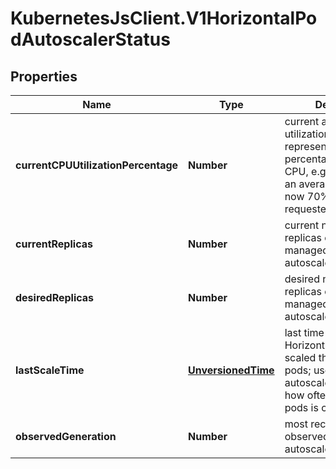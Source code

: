 # KubernetesJsClient.V1HorizontalPodAutoscalerStatus

## Properties
Name | Type | Description | Notes
------------ | ------------- | ------------- | -------------
**currentCPUUtilizationPercentage** | **Number** | current average CPU utilization over all pods, represented as a percentage of requested CPU, e.g. 70 means that an average pod is using now 70% of its requested CPU. | [optional] 
**currentReplicas** | **Number** | current number of replicas of pods managed by this autoscaler. | 
**desiredReplicas** | **Number** | desired number of replicas of pods managed by this autoscaler. | 
**lastScaleTime** | [**UnversionedTime**](UnversionedTime.md) | last time the HorizontalPodAutoscaler scaled the number of pods; used by the autoscaler to control how often the number of pods is changed. | [optional] 
**observedGeneration** | **Number** | most recent generation observed by this autoscaler. | [optional] 


